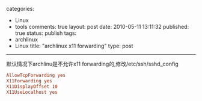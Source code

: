 categories: 
  - Linux
  - tools
comments: true
layout: post
date: 2010-05-11 13:11:32
published: true
status: publish
tags: 
  - archlinux
  - Linux
title: "archlinux x11 forwarding"
type: post
---

默认情况下archlinu是不允许x11 forwarding的,修改/etc/ssh/sshd_config

```conf
AllowTcpForwarding yes
X11Forwarding yes
X11DisplayOffset 10
X11UseLocalhost yes
```
